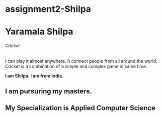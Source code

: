 # assignment2-Shilpa
# Yaramala Shilpa
###### Cricket
I can play it almost anywhere. It connect people from all around the world. Cricket is a combination of a simple and complex game in same time.

**I am Shilpa. I am from India.**

**I am pursuring my masters.** 
---
My Specialization is Applied Computer Science
---